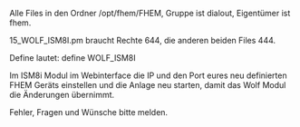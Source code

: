 Alle Files in den Ordner /opt/fhem/FHEM, Gruppe ist dialout, Eigentümer ist fhem. 

15_WOLF_ISM8I.pm braucht Rechte 644, die anderen beiden Files 444.

Define lautet: define <Name> WOLF_ISM8I <Port>
  
Im ISM8i Modul im Webinterface die IP und den Port eures neu definierten FHEM Geräts einstellen und die Anlage neu starten, damit das Wolf Modul die Änderungen übernimmt.

Fehler, Fragen und Wünsche bitte melden.
